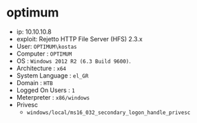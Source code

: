 # optimum

- ip: 10.10.10.8
- exploit: Rejetto HTTP File Server (HFS) 2.3.x
- User: `OPTIMUM\kostas`
- Computer        : `OPTIMUM`
- OS              : `Windows 2012 R2 (6.3 Build 9600)`.
- Architecture    : `x64`
- System Language : `el_GR`
- Domain          : `HTB`
- Logged On Users : `1`
- Meterpreter     : `x86/windows`
- Privesc
  - `windows/local/ms16_032_secondary_logon_handle_privesc`
